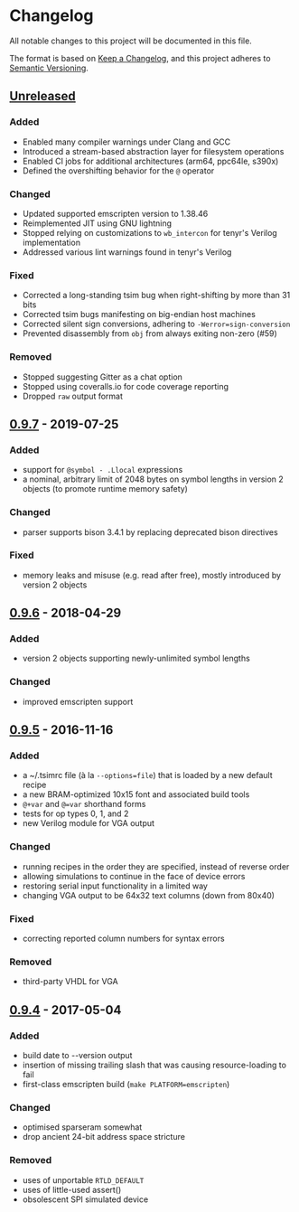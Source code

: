 # Changelog
All notable changes to this project will be documented in this file.

The format is based on [Keep a Changelog](https://keepachangelog.com/en/1.0.0/),
and this project adheres to [Semantic Versioning](https://semver.org/spec/v2.0.0.html).

## [Unreleased]
### Added
- Enabled many compiler warnings under Clang and GCC
- Introduced a stream-based abstraction layer for filesystem operations
- Enabled CI jobs for additional architectures (arm64, ppc64le, s390x)
- Defined the overshifting behavior for the `@` operator

### Changed
- Updated supported emscripten version to 1.38.46
- Reimplemented JIT using GNU lightning
- Stopped relying on customizations to `wb_intercon` for tenyr's Verilog implementation
- Addressed various lint warnings found in tenyr's Verilog

### Fixed
- Corrected a long-standing tsim bug when right-shifting by more than 31 bits
- Corrected tsim bugs manifesting on big-endian host machines
- Corrected silent sign conversions, adhering to `-Werror=sign-conversion`
- Prevented disassembly from `obj` from always exiting non-zero (#59)

### Removed
- Stopped suggesting Gitter as a chat option
- Stopped using coveralls.io for code coverage reporting
- Dropped `raw` output format

## [0.9.7] - 2019-07-25
### Added
- support for `@symbol - .Llocal` expressions
- a nominal, arbitrary limit of 2048 bytes on symbol lengths in version 2 objects (to promote runtime memory safety)

### Changed
- parser supports bison 3.4.1 by replacing deprecated bison directives

### Fixed
- memory leaks and misuse (e.g. read after free), mostly introduced by version 2 objects

## [0.9.6] - 2018-04-29
### Added
- version 2 objects supporting newly-unlimited symbol lengths

### Changed
- improved emscripten support

## [0.9.5] - 2016-11-16
### Added
- a ~/.tsimrc file (à la `--options=file`) that is loaded by a new default recipe
- a new BRAM-optimized 10x15 font and associated build tools
- `@+var` and `@=var` shorthand forms
- tests for op types 0, 1, and 2
- new Verilog module for VGA output

### Changed
- running recipes in the order they are specified, instead of reverse order
- allowing simulations to continue in the face of device errors
- restoring serial input functionality in a limited way
- changing VGA output to be 64x32 text columns (down from 80x40)

### Fixed
- correcting reported column numbers for syntax errors

### Removed
- third-party VHDL for VGA

## [0.9.4] - 2017-05-04
### Added
- build date to --version output
- insertion of missing trailing slash that was causing resource-loading to fail
- first-class emscripten build (`make PLATFORM=emscripten`)

### Changed
- optimised sparseram somewhat
- drop ancient 24-bit address space stricture

### Removed
- uses of unportable `RTLD_DEFAULT`
- uses of little-used assert()
- obsolescent SPI simulated device

[Unreleased]: https://github.com/kulp/tenyr/compare/v0.9.7...HEAD
[0.9.7]: https://github.com/kulp/tenyr/compare/v0.9.6...v0.9.7
[0.9.6]: https://github.com/kulp/tenyr/compare/v0.9.5...v0.9.6
[0.9.5]: https://github.com/kulp/tenyr/compare/v0.9.4...v0.9.5
[0.9.4]: https://github.com/kulp/tenyr/compare/v0.9.3...v0.9.4
